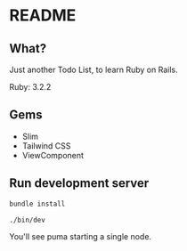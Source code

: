 # README

## What?

Just another Todo List, to learn Ruby on Rails.

Ruby: 3.2.2

## Gems

- Slim
- Tailwind CSS
- ViewComponent

## Run development server

```bash
bundle install

./bin/dev
```

You'll see puma starting a single node.
